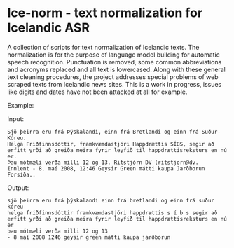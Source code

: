 # Ice-norm - text normalization for Icelandic ASR

A collection of scripts for text normalization of Icelandic texts. The normalization is for the purpose of language model building for automatic speech recognition. Punctuation is removed, some common abbreviations and acronyms replaced and all text is lowercased. Along with these general text cleaning procedures, the project addresses special problems of web scraped texts from Icelandic news sites. This is a work in progress, issues like digits and dates have not been attacked at all for example.

Example:

Input:

	Sjö þeirra eru frá Þýskalandi, einn frá Bretlandi og einn frá Suður-Kóreu.
	Helga Friðfinnsdóttir, framkvæmdastjóri Happdrættis SÍBS, segir að erfitt yrði að greiða meira fyrir leyfið til happdrættisreksturs en nú er.
	Þau mótmæli verða milli 12 og 13. Ritstjórn DV (ritstjorn@dv.
	Innlent - 8. maí 2008, 12:46 Geysir Green mátti kaupa Jarðborun Forsíða..
	
Output:

	sjö þeirra eru frá þýskalandi einn frá bretlandi og einn frá suður kóreu
	helga friðfinnsdóttir framkvæmdastjóri happdrættis s í b s segir að erfitt yrði að greiða meira fyrir leyfið til happdrættisreksturs en nú er
	þau mótmæli verða milli 12 og 13
	- 8 maí 2008 1246 geysir green mátti kaupa jarðborun